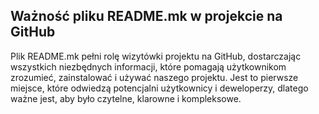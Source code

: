 ## Ważność pliku README.mk w projekcie na GitHub
Plik README.mk pełni rolę wizytówki projektu na GitHub, dostarczając wszystkich niezbędnych informacji, które pomagają użytkownikom zrozumieć, zainstalować i używać naszego projektu. Jest to pierwsze miejsce, które odwiedzą potencjalni użytkownicy i deweloperzy, dlatego ważne jest, aby było czytelne, klarowne i kompleksowe.
